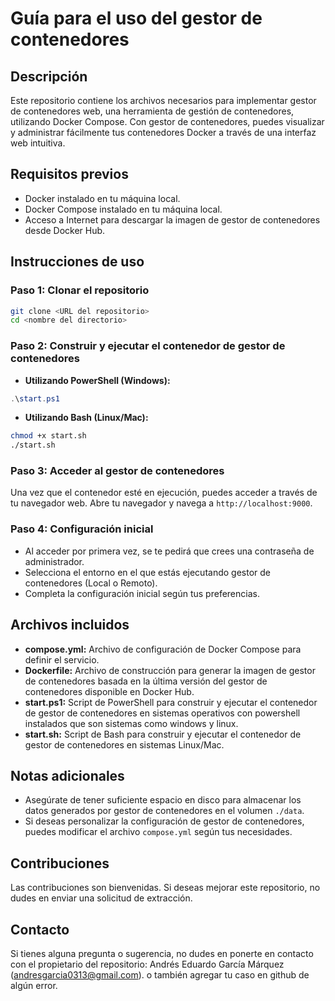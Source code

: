 # Guía para el uso del gestor de contenedores

## Descripción
Este repositorio contiene los archivos necesarios para implementar gestor de contenedores web, una herramienta de gestión de contenedores, utilizando Docker Compose. Con gestor de contenedores, puedes visualizar y administrar fácilmente tus contenedores Docker a través de una interfaz web intuitiva.

## Requisitos previos
- Docker instalado en tu máquina local.
- Docker Compose instalado en tu máquina local.
- Acceso a Internet para descargar la imagen de gestor de contenedores desde Docker Hub.

## Instrucciones de uso

### Paso 1: Clonar el repositorio
```bash
git clone <URL del repositorio>
cd <nombre del directorio>
```

### Paso 2: Construir y ejecutar el contenedor de gestor de contenedores
- **Utilizando PowerShell (Windows):**
```powershell
.\start.ps1
```

- **Utilizando Bash (Linux/Mac):**
```bash
chmod +x start.sh
./start.sh
```

### Paso 3: Acceder al gestor de contenedores
Una vez que el contenedor esté en ejecución, puedes acceder a través de tu navegador web. Abre tu navegador y navega a `http://localhost:9000`.

### Paso 4: Configuración inicial
- Al acceder por primera vez, se te pedirá que crees una contraseña de administrador.
- Selecciona el entorno en el que estás ejecutando gestor de contenedores (Local o Remoto).
- Completa la configuración inicial según tus preferencias.

## Archivos incluidos

- **compose.yml:** Archivo de configuración de Docker Compose para definir el servicio.
- **Dockerfile:** Archivo de construcción para generar la imagen de gestor de contenedores basada en la última versión del gestor de contenedores disponible en Docker Hub.
- **start.ps1:** Script de PowerShell para construir y ejecutar el contenedor de gestor de contenedores en sistemas operativos con powershell instalados que son sistemas como windows y linux.
- **start.sh:** Script de Bash para construir y ejecutar el contenedor de gestor de contenedores en sistemas Linux/Mac.

## Notas adicionales
- Asegúrate de tener suficiente espacio en disco para almacenar los datos generados por gestor de contenedores en el volumen `./data`.
- Si deseas personalizar la configuración de gestor de contenedores, puedes modificar el archivo `compose.yml` según tus necesidades.

## Contribuciones
Las contribuciones son bienvenidas. Si deseas mejorar este repositorio, no dudes en enviar una solicitud de extracción.

## Contacto
Si tienes alguna pregunta o sugerencia, no dudes en ponerte en contacto con el propietario del repositorio: Andrés Eduardo García Márquez (<andresgarcia0313@gmail.com>). o también agregar tu caso en github de algún error.
